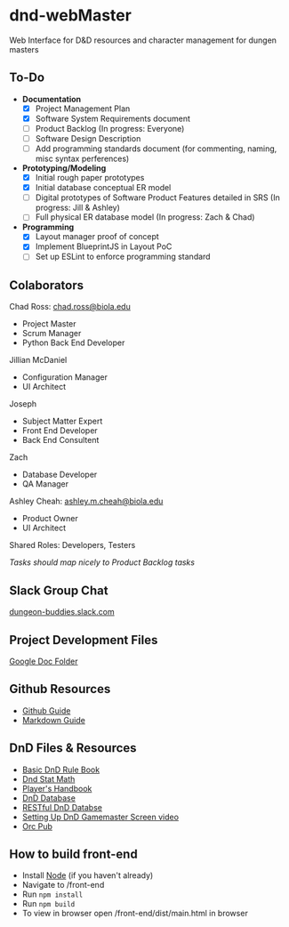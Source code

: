 # dnd-webMaster
Web Interface for D&amp;D resources and character management for dungen masters 

## To-Do

- **Documentation**
  - [X] Project Management Plan
  - [X] Software System Requirements document
  - [ ] Product Backlog (In progress: Everyone)
  - [ ] Software Design Description
  - [ ] Add programming standards document (for commenting, naming, misc syntax perferences)
- **Prototyping/Modeling**
  - [X] Initial rough paper prototypes
  - [X] Initial database conceptual ER model
  - [ ] Digital prototypes of Software Product Features detailed in SRS (In progress: Jill & Ashley)
  - [ ] Full physical ER database model (In progress: Zach & Chad)
- **Programming**
  - [X] Layout manager proof of concept
  - [X] Implement BlueprintJS in Layout PoC
  - [ ] Set up ESLint to enforce programming standard

## Colaborators
Chad Ross: chad.ross@biola.edu
* Project Master
* Scrum Manager
* Python Back End Developer

Jillian McDaniel
* Configuration Manager
* UI Architect

Joseph
* Subject Matter Expert
* Front End Developer
* Back End Consultent

Zach
* Database Developer
* QA Manager

Ashley Cheah: ashley.m.cheah@biola.edu
* Product Owner
* UI Architect

Shared Roles: Developers, Testers

*Tasks should map nicely to Product Backlog tasks*


## Slack Group Chat
[dungeon-buddies.slack.com](dungeon-buddies.slack.com)

## Project Development Files
[Google Doc Folder](https://drive.google.com/open?id=1OAeJDv-UKCkhTApC6I0JAv16NSvbTEsB)

## Github Resources
* [Github Guide](https://guides.github.com/)
* [Markdown Guide](https://github.com/adam-p/markdown-here/wiki/Markdown-Cheatsheet)

## DnD Files & Resources
* [Basic DnD Rule Book](http://media.wizards.com/2018/dnd/downloads/DnD_BasicRules_2018.pdf)
* [Dnd Stat Math](http://monkeysushi.net/gaming/DnD/math.html)
* [Player's Handbook](http://choisey.free.fr/3.5/Core/Indexed%20Player%20Handbook%20v3.5.pdf)
* [DnD Database](http://www.imarvintpa.com/DndLive/index.php)
* [RESTful DnD Databse](http://www.dnd5eapi.co/)
* [Setting Up DnD Gamemaster Screen video](https://www.youtube.com/watch?v=YRMVTmbe-Is&index=9&list=WL)
* [Orc Pub](http://www.orcpub.com/)

## How to build front-end
* Install [Node](https://nodejs.org/en/) (if you haven't already)
* Navigate to /front-end
* Run `npm install`
* Run `npm build`
* To view in browser open /front-end/dist/main.html in browser

